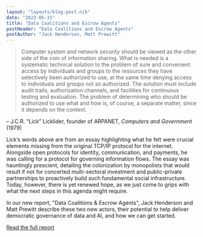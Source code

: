 ```yaml
---
layout: "layouts/blog-post.njk"
date: "2023-05-31"
title: "Data Coalitions and Escrow Agents"
postHeader: "Data Coalitions and Escrow Agents"
postAuthor: "Jack Henderson, Matt Prewitt"
---
```


> Computer system and network security should be viewed as the other side of the coin of information sharing. What is needed is a systematic technical solution to the problem of sure and convenient access by individuals and groups to the resources they have selectively been authorized to use, at the same time denying access to individuals and groups not so authorized. The solution must include audit trails, authorization channels, and facilities for continuous testing and evaluation. The problem of determining who should be authorized to use what and how is, of course, a separate matter, since it depends on the context.

– J.C.R. “Lick” Licklider, founder of ARPANET, *Computers and Government* (1979)

Lick’s words above are from an essay highlighting what he felt were crucial elements missing from the original TCP/IP protocol for the internet. Alongside open protocols for identity, communication, and  payments, he was calling for a protocol for governing information flows. The essay was hauntingly prescient, detailing the colonization by monopolists that would result if not for concerted multi-sectoral investment and public-private partnerships to proactively build such fundamental social infrastructure. Today, however, there is yet renewed hope, as we just come to grips with what the next steps in this agenda might require. 

In our new report, "Data Coalitions & Escrow Agents", Jack Henderson and Matt Prewitt describe these two new actors, their potential to help deliver democratic governance of data and AI, and how we can get started.

[Read the full report](/media/documents/data-coalitions-and-escrow-agents.pdf)
